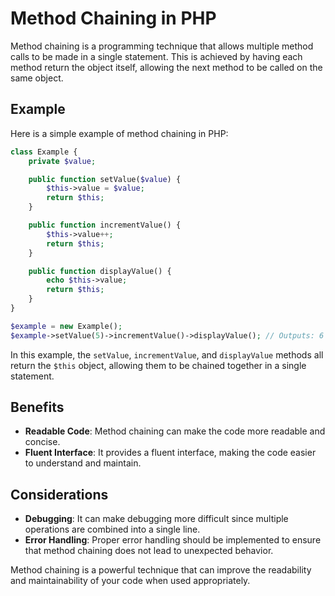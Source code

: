 # Method Chaining in PHP

Method chaining is a programming technique that allows multiple method calls to be made in a single statement. This is achieved by having each method return the object itself, allowing the next method to be called on the same object.

## Example

Here is a simple example of method chaining in PHP:

```php
class Example {
    private $value;

    public function setValue($value) {
        $this->value = $value;
        return $this;
    }

    public function incrementValue() {
        $this->value++;
        return $this;
    }

    public function displayValue() {
        echo $this->value;
        return $this;
    }
}

$example = new Example();
$example->setValue(5)->incrementValue()->displayValue(); // Outputs: 6
```

In this example, the `setValue`, `incrementValue`, and `displayValue` methods all return the `$this` object, allowing them to be chained together in a single statement.

## Benefits

- **Readable Code**: Method chaining can make the code more readable and concise.
- **Fluent Interface**: It provides a fluent interface, making the code easier to understand and maintain.

## Considerations

- **Debugging**: It can make debugging more difficult since multiple operations are combined into a single line.
- **Error Handling**: Proper error handling should be implemented to ensure that method chaining does not lead to unexpected behavior.

Method chaining is a powerful technique that can improve the readability and maintainability of your code when used appropriately.
